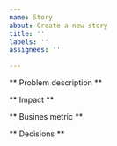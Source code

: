 ```yaml
---
name: Story
about: Create a new story
title: ''
labels: ''
assignees: ''

---
```


** Problem description **

** Impact **

** Busines metric **

** Decisions **
